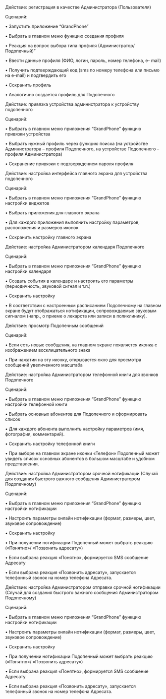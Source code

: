 Действие: регистрация в качестве Администратора (Пользователя)

Сценарий: 

•	Запустить приложение “GrandPhone”

•	Выбрать в главном меню функцию создания профиля 

•	Реакция на вопрос выбора типа профиля (Администратор/Подопечный)”

•	Ввести данные профиля (ФИО, логин, пароль, номер телефона, е- mail)

•	Получить подтверждающий код (sms по номеру телефона или письмо на e-mail) и подтвердить его

•	Сохранить профиль

•	Аналогично создается профиль для Подопечного



Действие: привязка устройства администратора к устройству подопечного

Сценарий: 

•	Выбрать в главном меню приложения “GrandPhone” функцию привязки устройства

•	Выбрать нужный профиль через функцию поиска (на устройстве Администратора – профиля Подопечного, на устройстве Подопечного – профиля Администратора)

•	Сохранение привязки с подтверждением пароля профиля



Действие: настройка интерфейса главного экрана для устройства подопечного

Сценарий: 

•	Выбрать в главном меню приложения “GrandPhone” функцию настройки виджетов 

•	Выбрать приложения для главного экрана

•	Для каждого приложения выполнить настройку параметров, расположения и размеров иконок

•	Сохранить настройку главного экрана



Действие: настройка Администратором календаря Подопечного

Сценарий: 

•	Выбрать в главном меню приложения “GrandPhone” функцию настройки календаря 

•	Создать события в календаре и настроить его параметры (периодичность, звуковой сигнал и т.п.)

•	Сохранить настройку

•	В соответствии с настроенным расписанием Подопечному на главном экране будут отображаться нотификации, сопровождаемые звуковым сигналом (напр., о приеме о лекарств или записи в поликлинику).



Действие: просмотр Подопечным сообщений

Сценарий: 

•	Если есть новые сообщения, на главном экране появляется иконка с изображением восклицательного знака

•	При нажатии на эту иконку, открывается окно для просмотра сообщений увеличенного масштаба 



Действие: настройка Администратором телефонной книги для звонков Подопечного

Сценарий: 

•	Выбрать в главном меню приложения “GrandPhone” функцию настройки телефонной книги 

•	Выбрать основных абонентов для Подопечного и сформировать список 

•	Для каждого абонента выполнить настройку параметров (имя, фотография, комментарий).

•	Сохранить настройку телефонной книги

•	При выборе на главном экране иконки «Телефон» Подопечный может увидеть список основных абонентов в большом масштабе и удобном представлении.



Действие: настройка Администратором срочной нотификации (Случай для создания быстрого важного сообщения Администратором Подопечному)

Сценарий: 

•	Выбрать в главном меню приложения “GrandPhone” функцию настройки нотификации 

•	Настроить параметры онлайн нотификации (формат, размеры, цвет, звуковое сопровождение)

•	Сохранить настройку

•	При получении нотификации Подопечный может выбрать реакцию («Понятно»/ «Позвонить адресату»)

•	Если выбрана реакция «Понятно», формируется SMS сообщение Адресату 

•	Если выбрана реакция «Позвонить адресату», запускается телефонный звонок на номер телефона Адресата. 



Действие: настройка Администратором отправки срочной нотификации (Случай для создания быстрого важного сообщения Администратором Подопечному)

Сценарий: 

•	Выбрать в главном меню приложения “GrandPhone” функцию настройки нотификации 

•	Настроить параметры онлайн нотификации (формат, размеры, цвет, звуковое сопровождение)

•	Сохранить настройку

•	При получении нотификации Подопечный может выбрать реакцию («Понятно»/ «Позвонить адресату»)

•	Если выбрана реакция «Понятно», формируется SMS сообщение Адресату 

•	Если выбрана реакция «Позвонить адресату», запускается телефонный звонок на номер телефона Адресата. 


